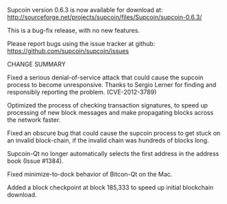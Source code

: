 Supcoin version 0.6.3 is now available for download at:
  http://sourceforge.net/projects/supcoin/files/Supcoin/supcoin-0.6.3/

This is a bug-fix release, with no new features.

Please report bugs using the issue tracker at github:
  https://github.com/supcoin/supcoin/issues

CHANGE SUMMARY

Fixed a serious denial-of-service attack that could cause the
supcoin process to become unresponsive. Thanks to Sergio Lerner
for finding and responsibly reporting the problem. (CVE-2012-3789)

Optimized the process of checking transaction signatures, to
speed up processing of new block messages and make propagating
blocks across the network faster.

Fixed an obscure bug that could cause the supcoin process to get
stuck on an invalid block-chain, if the invalid chain was
hundreds of blocks long.

Supcoin-Qt no longer automatically selects the first address
in the address book (Issue #1384).

Fixed minimize-to-dock behavior of Bitcon-Qt on the Mac.

Added a block checkpoint at block 185,333 to speed up initial
blockchain download.
